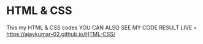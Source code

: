 # HTML & CSS
This my HTML & CSS codes
YOU CAN ALSO SEE MY CODE RESULT LIVE = https://ajaykumar-02.github.io/HTML-CSS/
